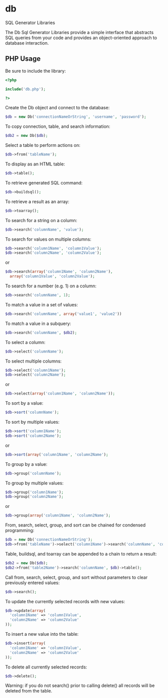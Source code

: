 db
==

SQL Generator Libraries

The Db Sql Generator Libraries provide a simple interface that abstracts SQL queries from your code and provides an object-oriented approach to database interaction.

PHP Usage
---------

Be sure to include the library:
```php
<?php

include('db.php');

?>
```

Create the Db object and connect to the database:
```php
$db = new Db('connectionNameOrString', 'username', 'password');
```

To copy connection, table, and search information:
```php
$db2 = new Db($db);
```

Select a table to perform actions on:
```php
$db->from('tableName');
```

To display as an HTML table:

```php
$db->table();
```

To retrieve generated SQL command:

```php
$db->buildsql();
```

To retrieve a result as an array:

```php
$db->toarray();
```

To search for a string on a column:

```php
$db->search('columnName', 'value');
```

To search for values on multiple columns:

```php
$db->search('column1Name', 'column1Value');
$db->search('column2Name', 'column2Value');
```
or
```php
$db->search(array('column1Name', 'column2Name'),
  array('column1Value', 'column2Value');
```

To search for a number (e.g. 1) on a column:

```php
$db->search('columnName', 1);
```

To match a value in a set of values:

```php
$db->search('columnName', array('value1', 'value2'))
```

To match a value in a subquery:

```php
$db->search('columnName', $db2);
```

To select a column:

```php
$db->select('columnName');
```

To select multiple columns:

```php
$db->select('column1Name');
$db->select('column2Name');
```
or
```php
$db->select(array('column1Name', 'column2Name'));
```

To sort by a value:

```php
$db->sort('columnName');
```

To sort by multiple values:

```php
$db->sort('column1Name');
$db->sort('column2Name');
```
or
```php
$db->sort(array('column1Name', 'column2Name');
```

To group by a value:

```php
$db->group('columnName');
```

To group by multiple values:

```php
$db->group('column1Name');
$db->group('column2Name');
```
or
```php
$db->group(array('column1Name', 'column2Name');
```

From, search, select, group, and sort can be chained for condensed programming:

```php
$db = new Db('connectionNameOrString');
$db->from('tableName')->select('column1Name')->search('columnName', 'columnValue')->sort('columnName');
```

Table, buildsql, and toarray can be appended to a chain to return a result:

```php
$db2 = new Db($db);
$db2->from('table2Name')->search('columnName', $db)->table();
```

Call from, search, select, group, and sort without parameters to clear previously entered values:

```php
$db->search();
```

To update the currently selected records with new values:

```php
$db->update(array(
  'column1Name' => 'column1Value',
  'column2Name' => 'column2Value'
));
```

To insert a new value into the table:

```php
$db->insert(array(
  'column1Name' => 'column1Value',
  'column2Name' => 'column2Value'
));
```

To delete all currently selected records:

```php
$db->delete();
```

Warning: if you do not search() prior to calling delete() all records will be deleted from the table.
